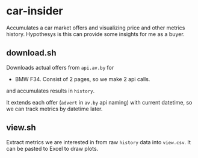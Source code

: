 # car-insider
Accumulates a car market offers and visualizing price and other metrics history. Hypothesys is this can provide some insights for me as a buyer.

## download.sh
Downloads actual offers from `api.av.by` for
 * BMW F34. Consist of 2 pages, so we make 2 api calls.

and accumulates results in `history`.

It extends each offer (`advert` in `av.by` api naming) with current datetime, so we can track metrics by datetime later.

## view.sh
Extract metrics we are interested in from raw `history` data into `view.csv`. It can be pasted to Excel to draw plots.
